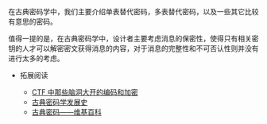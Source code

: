 在古典密码学中，我们主要介绍单表替代密码，多表替代密码，以及一些其它比较有意思的密码。

值得一提的是，在古典密码学中，设计者主要考虑消息的保密性，使得只有相关密钥的人才可以解密密文获得消息的内容，对于消息的完整性和不可否认性则并没有进行太多的考虑。

-   拓展阅读

    -   [CTF 中那些脑洞大开的编码和加密](http://www.tuicool.com/articles/2E3INnm)
    -   [古典密码学发展史](http://www.oscca.gov.cn/sca/zxfw/2017-04/24/content_1011709.shtml)
    -   [古典密码——维基百科](https://zh.wikipedia.org/wiki/%E5%8F%A4%E5%85%B8%E5%AF%86%E7%A2%BC)

